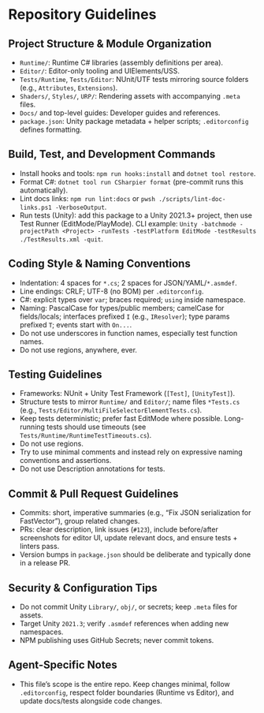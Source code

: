 # Repository Guidelines

## Project Structure & Module Organization

- `Runtime/`: Runtime C# libraries (assembly definitions per area).
- `Editor/`: Editor-only tooling and UIElements/USS.
- `Tests/Runtime`, `Tests/Editor`: NUnit/UTF tests mirroring source folders (e.g., `Attributes`, `Extensions`).
- `Shaders/`, `Styles/`, `URP/`: Rendering assets with accompanying `.meta` files.
- `Docs/` and top-level guides: Developer guides and references.
- `package.json`: Unity package metadata + helper scripts; `.editorconfig` defines formatting.

## Build, Test, and Development Commands

- Install hooks and tools: `npm run hooks:install` and `dotnet tool restore`.
- Format C#: `dotnet tool run CSharpier format` (pre-commit runs this automatically).
- Lint docs links: `npm run lint:docs` or `pwsh ./scripts/lint-doc-links.ps1 -VerboseOutput`.
- Run tests (Unity): add this package to a Unity 2021.3+ project, then use Test Runner (EditMode/PlayMode). CLI example:
  `Unity -batchmode -projectPath <Project> -runTests -testPlatform EditMode -testResults ./TestResults.xml -quit`.

## Coding Style & Naming Conventions

- Indentation: 4 spaces for `*.cs`; 2 spaces for JSON/YAML/`*.asmdef`.
- Line endings: CRLF; UTF-8 (no BOM) per `.editorconfig`.
- C#: explicit types over `var`; braces required; `using` inside namespace.
- Naming: PascalCase for types/public members; camelCase for fields/locals; interfaces prefixed `I` (e.g., `IResolver`); type params prefixed `T`; events start with `On...`.
- Do not use underscores in function names, especially test function names.
- Do not use regions, anywhere, ever.

## Testing Guidelines

- Frameworks: NUnit + Unity Test Framework (`[Test]`, `[UnityTest]`).
- Structure tests to mirror `Runtime/` and `Editor/`; name files `*Tests.cs` (e.g., `Tests/Editor/MultiFileSelectorElementTests.cs`).
- Keep tests deterministic; prefer fast EditMode where possible. Long-running tests should use timeouts (see `Tests/Runtime/RuntimeTestTimeouts.cs`).
- Do not use regions.
- Try to use minimal comments and instead rely on expressive naming conventions and assertions.
- Do not use Description annotations for tests.

## Commit & Pull Request Guidelines

- Commits: short, imperative summaries (e.g., “Fix JSON serialization for FastVector”), group related changes.
- PRs: clear description, link issues (`#123`), include before/after screenshots for editor UI, update relevant docs, and ensure tests + linters pass.
- Version bumps in `package.json` should be deliberate and typically done in a release PR.

## Security & Configuration Tips

- Do not commit Unity `Library/`, `obj/`, or secrets; keep `.meta` files for assets.
- Target Unity `2021.3`; verify `.asmdef` references when adding new namespaces.
- NPM publishing uses GitHub Secrets; never commit tokens.

## Agent-Specific Notes

- This file’s scope is the entire repo. Keep changes minimal, follow `.editorconfig`, respect folder boundaries (Runtime vs Editor), and update docs/tests alongside code changes.
